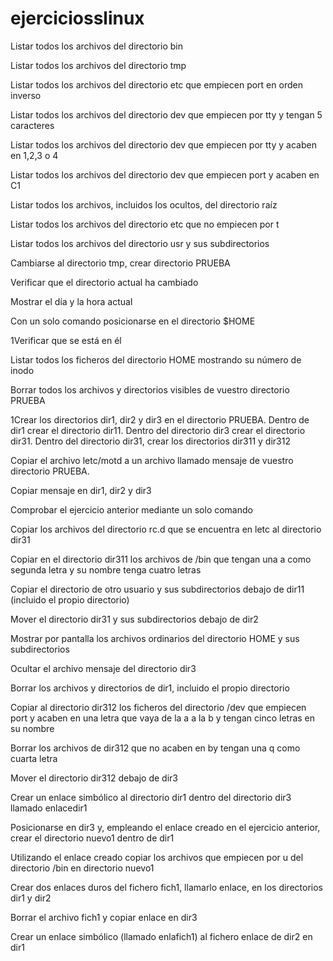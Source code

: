 # ejerciciosslinux
Listar todos los archivos del directorio bin 

Listar todos los archivos del directorio tmp 

Listar todos los archivos del directorio etc que empiecen port en orden inverso

Listar todos los archivos del directorio dev que empiecen por tty y tengan 5 caracteres

Listar todos los archivos del directorio dev que empiecen por tty y acaben en 1,2,3 o 4

Listar todos los archivos del directorio dev que empiecen port y acaben en C1

Listar todos los archivos, incluidos los ocultos, del directorio raíz

Listar todos los archivos del directorio etc que no empiecen por t

Listar todos los archivos del directorio usr y sus subdirectorios

Cambiarse al directorio tmp, crear directorio PRUEBA

Verificar que el directorio actual ha cambiado

Mostrar el día y la hora actual

Con un solo comando posicionarse en el directorio $HOME

1Verificar que se está en él

Listar todos los ficheros del directorio HOME mostrando su número de inodo

Borrar todos los archivos y directorios visibles de vuestro directorio PRUEBA

1Crear los directorios dir1, dir2 y dir3 en el directorio PRUEBA. Dentro de dir1 crear el directorio dir11. Dentro del directorio dir3 crear el directorio dir31. Dentro del directorio dir31, crear los directorios dir311 y dir312

Copiar el archivo letc/motd a un archivo llamado mensaje de vuestro directorio PRUEBA. 

Copiar mensaje en dir1, dir2 y dir3

Comprobar el ejercicio anterior mediante un solo comando

Copiar los archivos del directorio rc.d que se encuentra en letc al directorio dir31

Copiar en el directorio dir311 los archivos de /bin que tengan una a como segunda letra y su nombre tenga cuatro letras

Copiar el directorio de otro usuario y sus subdirectorios debajo de dir11 (incluido el propio directorio)

Mover el directorio dir31 y sus subdirectorios debajo de dir2

Mostrar por pantalla los archivos ordinarios del directorio HOME y sus subdirectorios

Ocultar el archivo mensaje del directorio dir3

Borrar los archivos y directorios de dir1, incluido el propio directorio

Copiar al directorio dir312 los ficheros del directorio /dev que empiecen port y acaben en una letra que vaya de la a a la b y tengan cinco letras en su nombre

Borrar los archivos de dir312 que no acaben en by tengan una q como cuarta letra

Mover el directorio dir312 debajo de dir3

Crear un enlace simbólico al directorio dir1 dentro del directorio dir3 llamado enlacedir1

Posicionarse en dir3 y, empleando el enlace creado en el ejercicio anterior, crear el directorio nuevo1 dentro de dir1

Utilizando el enlace creado copiar los archivos que empiecen por u del directorio /bin en directorio nuevo1

Crear dos enlaces duros del fichero fich1, llamarlo enlace, en los directorios dir1 y dir2

Borrar el archivo fich1 y copiar enlace en dir3

Crear un enlace simbólico (llamado enlafich1) al fichero enlace de dir2 en dir1
